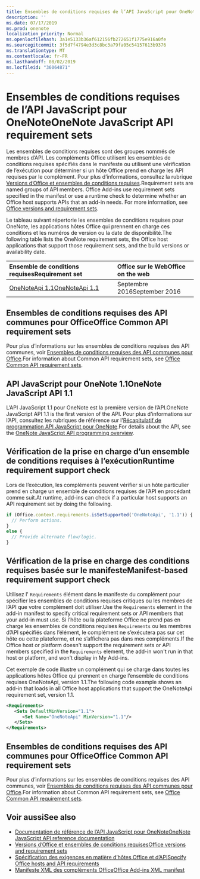 ```yaml
---
title: Ensembles de conditions requises de l’API JavaScript pour OneNote
description: ''
ms.date: 07/17/2019
ms.prod: onenote
localization_priority: Normal
ms.openlocfilehash: 3a1e5133b36af612156fb272651f1775e916a0fe
ms.sourcegitcommit: 3f5d7f4794e3d3c8bc3a79fa05c54157613b9376
ms.translationtype: MT
ms.contentlocale: fr-FR
ms.lasthandoff: 08/02/2019
ms.locfileid: "36064871"
---
```

# <a name="onenote-javascript-api-requirement-sets"></a><span data-ttu-id="04893-102">Ensembles de conditions requises de l’API JavaScript pour OneNote</span><span class="sxs-lookup"><span data-stu-id="04893-102">OneNote JavaScript API requirement sets</span></span>

<span data-ttu-id="04893-p101">Les ensembles de conditions requises sont des groupes nommés de membres d’API. Les compléments Office utilisent les ensembles de conditions requises spécifiés dans le manifeste ou utilisent une vérification de l’exécution pour déterminer si un hôte Office prend en charge les API requises par le complément. Pour plus d’informations, consultez la rubrique [Versions d’Office et ensembles de conditions requises](/office/dev/add-ins/develop/office-versions-and-requirement-sets).</span><span class="sxs-lookup"><span data-stu-id="04893-p101">Requirement sets are named groups of API members. Office Add-ins use requirement sets specified in the manifest or use a runtime check to determine whether an Office host supports APIs that an add-in needs. For more information, see [Office versions and requirement sets](/office/dev/add-ins/develop/office-versions-and-requirement-sets).</span></span>

<span data-ttu-id="04893-106">Le tableau suivant répertorie les ensembles de conditions requises pour OneNote, les applications hôtes Office qui prennent en charge ces conditions et les numéros de version ou la date de disponibilité.</span><span class="sxs-lookup"><span data-stu-id="04893-106">The following table lists the OneNote requirement sets, the Office host applications that support those requirement sets, and the build versions or availability date.</span></span>

|  <span data-ttu-id="04893-107">Ensemble de conditions requises</span><span class="sxs-lookup"><span data-stu-id="04893-107">Requirement set</span></span>  |  <span data-ttu-id="04893-108">Office sur le Web</span><span class="sxs-lookup"><span data-stu-id="04893-108">Office on the web</span></span> |
|:-----|:-----|
| [<span data-ttu-id="04893-109">OneNoteApi 1.1</span><span class="sxs-lookup"><span data-stu-id="04893-109">OneNoteApi 1.1</span></span>](/javascript/api/onenote?view=onenote-js-1.1)  | <span data-ttu-id="04893-110">Septembre 2016</span><span class="sxs-lookup"><span data-stu-id="04893-110">September 2016</span></span> |  

## <a name="office-common-api-requirement-sets"></a><span data-ttu-id="04893-111">Ensembles de conditions requises des API communes pour Office</span><span class="sxs-lookup"><span data-stu-id="04893-111">Office Common API requirement sets</span></span>

<span data-ttu-id="04893-112">Pour plus d’informations sur les ensembles de conditions requises des API communes, voir [Ensembles de conditions requises des API communes pour Office](office-add-in-requirement-sets.md).</span><span class="sxs-lookup"><span data-stu-id="04893-112">For information about Common API requirement sets, see [Office Common API requirement sets](office-add-in-requirement-sets.md).</span></span>

## <a name="onenote-javascript-api-11"></a><span data-ttu-id="04893-113">API JavaScript pour OneNote 1.1</span><span class="sxs-lookup"><span data-stu-id="04893-113">OneNote JavaScript API 1.1</span></span>

<span data-ttu-id="04893-114">L’API JavaScript 1.1 pour OneNote est la première version de l’API.</span><span class="sxs-lookup"><span data-stu-id="04893-114">OneNote JavaScript API 1.1 is the first version of the API.</span></span> <span data-ttu-id="04893-115">Pour plus d’informations sur l’API, consultez les rubriques de référence sur l’[Récapitulatif de programmation API JavaScript pour OneNote](/office/dev/add-ins/onenote/onenote-add-ins-programming-overview).</span><span class="sxs-lookup"><span data-stu-id="04893-115">For details about the API, see the [OneNote JavaScript API programming overview](/office/dev/add-ins/onenote/onenote-add-ins-programming-overview).</span></span>

## <a name="runtime-requirement-support-check"></a><span data-ttu-id="04893-116">Vérification de la prise en charge d’un ensemble de conditions requises à l’exécution</span><span class="sxs-lookup"><span data-stu-id="04893-116">Runtime requirement support check</span></span>

<span data-ttu-id="04893-117">Lors de l’exécution, les compléments peuvent vérifier si un hôte particulier prend en charge un ensemble de conditions requises de l’API en procédant comme suit.</span><span class="sxs-lookup"><span data-stu-id="04893-117">At runtime, add-ins can check if a particular host supports an API requirement set by doing the following.</span></span>

```js
if (Office.context.requirements.isSetSupported('OneNoteApi', '1.1')) {
  // Perform actions.
}
else {
  // Provide alternate flow/logic.
}
```

## <a name="manifest-based-requirement-support-check"></a><span data-ttu-id="04893-118">Vérification de la prise en charge des conditions requises basée sur le manifeste</span><span class="sxs-lookup"><span data-stu-id="04893-118">Manifest-based requirement support check</span></span>

<span data-ttu-id="04893-119">Utilisez l' `Requirements` élément dans le manifeste du complément pour spécifier les ensembles de conditions requises critiques ou les membres de l’API que votre complément doit utiliser.</span><span class="sxs-lookup"><span data-stu-id="04893-119">Use the `Requirements` element in the add-in manifest to specify critical requirement sets or API members that your add-in must use.</span></span> <span data-ttu-id="04893-120">Si l’hôte ou la plateforme Office ne prend pas en charge les ensembles de conditions requises `Requirements` ou les membres d’API spécifiés dans l’élément, le complément ne s’exécutera pas sur cet hôte ou cette plateforme, et ne s’affichera pas dans mes compléments.</span><span class="sxs-lookup"><span data-stu-id="04893-120">If the Office host or platform doesn't support the requirement sets or API members specified in the `Requirements` element, the add-in won't run in that host or platform, and won't display in My Add-ins.</span></span>

<span data-ttu-id="04893-121">Cet exemple de code illustre un complément qui se charge dans toutes les applications hôtes Office qui prennent en charge l’ensemble de conditions requises OneNoteApi, version 1.1.</span><span class="sxs-lookup"><span data-stu-id="04893-121">The following code example shows an add-in that loads in all Office host applications that support the OneNoteApi requirement set, version 1.1.</span></span>

```xml
<Requirements>
   <Sets DefaultMinVersion="1.1">
      <Set Name="OneNoteApi" MinVersion="1.1"/>
   </Sets>
</Requirements>
```

## <a name="office-common-api-requirement-sets"></a><span data-ttu-id="04893-122">Ensembles de conditions requises des API communes pour Office</span><span class="sxs-lookup"><span data-stu-id="04893-122">Office Common API requirement sets</span></span>

<span data-ttu-id="04893-123">Pour plus d’informations sur les ensembles de conditions requises des API communes, voir [Ensembles de conditions requises des API communes pour Office](office-add-in-requirement-sets.md).</span><span class="sxs-lookup"><span data-stu-id="04893-123">For information about Common API requirement sets, see [Office Common API requirement sets](office-add-in-requirement-sets.md).</span></span>

## <a name="see-also"></a><span data-ttu-id="04893-124">Voir aussi</span><span class="sxs-lookup"><span data-stu-id="04893-124">See also</span></span>

- [<span data-ttu-id="04893-125">Documentation de référence de l’API JavaScript pour OneNote</span><span class="sxs-lookup"><span data-stu-id="04893-125">OneNote JavaScript API reference documentation</span></span>](/javascript/api/onenote)
- [<span data-ttu-id="04893-126">Versions d’Office et ensembles de conditions requises</span><span class="sxs-lookup"><span data-stu-id="04893-126">Office versions and requirement sets</span></span>](/office/dev/add-ins/develop/office-versions-and-requirement-sets)
- [<span data-ttu-id="04893-127">Spécification des exigences en matière d’hôtes Office et d’API</span><span class="sxs-lookup"><span data-stu-id="04893-127">Specify Office hosts and API requirements</span></span>](/office/dev/add-ins/develop/specify-office-hosts-and-api-requirements)
- [<span data-ttu-id="04893-128">Manifeste XML des compléments Office</span><span class="sxs-lookup"><span data-stu-id="04893-128">Office Add-ins XML manifest</span></span>](/office/dev/add-ins/develop/add-in-manifests)
